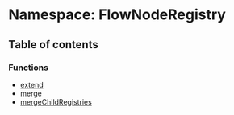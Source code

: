 # Namespace: FlowNodeRegistry

## Table of contents

### Functions

* [extend](/auto-docs/document/functions/FlowNodeRegistry.extend.md)
* [merge](/auto-docs/document/functions/FlowNodeRegistry.merge.md)
* [mergeChildRegistries](/auto-docs/document/functions/FlowNodeRegistry.mergeChildRegistries.md)
